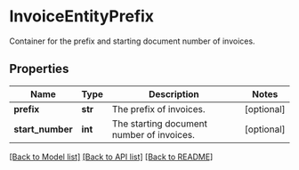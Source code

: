 # InvoiceEntityPrefix

Container for the prefix and starting document number of invoices. 
## Properties
Name | Type | Description | Notes
------------ | ------------- | ------------- | -------------
**prefix** | **str** | The prefix of invoices.  | [optional] 
**start_number** | **int** | The starting document number of invoices.  | [optional] 

[[Back to Model list]](../README.md#documentation-for-models) [[Back to API list]](../README.md#documentation-for-api-endpoints) [[Back to README]](../README.md)


